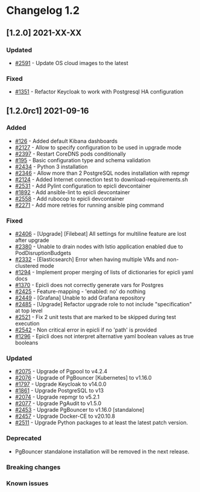 # Changelog 1.2

## [1.2.0] 2021-XX-XX

### Updated

- [#2591](https://github.com/epiphany-platform/epiphany/issues/2591) - Update OS cloud images to the latest

### Fixed

- [#1351](https://github.com/epiphany-platform/epiphany/issues/1351) - Refactor Keycloak to work with Postgresql HA configuration

## [1.2.0rc1] 2021-09-16

### Added

- [#126](https://github.com/epiphany-platform/epiphany/issues/126) - Added default Kibana dashboards
- [#2127](https://github.com/epiphany-platform/epiphany/issues/2127) - Allow to specify configuration to be used in upgrade mode
- [#2397](https://github.com/epiphany-platform/epiphany/issues/2397) - Restart CoreDNS pods conditionally
- [#195](https://github.com/epiphany-platform/epiphany/issues/195) - Basic configuration type and schema validation
- [#2434](https://github.com/epiphany-platform/epiphany/issues/2434) - Python 3 installation
- [#2346](https://github.com/epiphany-platform/epiphany/issues/2346) - Allow more than 2 PostgreSQL nodes installation with repmgr
- [#2124](https://github.com/epiphany-platform/epiphany/issues/2124) - Added Internet connection test to download-requirements.sh
- [#2531](https://github.com/epiphany-platform/epiphany/issues/2531) - Add Pylint configuration to epicli devcontainer
- [#1892](https://github.com/epiphany-platform/epiphany/issues/1892) - Add ansible-lint to epicli devcontainer
- [#2558](https://github.com/epiphany-platform/epiphany/issues/2558) - Add rubocop to epicli devcontainer
- [#2271](https://github.com/epiphany-platform/epiphany/issues/2271) - Add more retries for running ansible ping command

### Fixed

- [#2406](https://github.com/epiphany-platform/epiphany/issues/2406) - [Upgrade] [Filebeat] All settings for multiline feature are lost after upgrade
- [#2380](https://github.com/epiphany-platform/epiphany/issues/2380) - Unable to drain nodes with Istio application enabled due to PodDisruptionBudgets
- [#2332](https://github.com/epiphany-platform/epiphany/issues/2332) - [Elasticsearch] Error when having multiple VMs and non-clustered mode
- [#1294](https://github.com/epiphany-platform/epiphany/issues/1294) - Implement proper merging of lists of dictionaries for epicli yaml docs
- [#1370](https://github.com/epiphany-platform/epiphany/issues/1370) - Epicli does not correctly generate vars for Postgres
- [#2425](https://github.com/epiphany-platform/epiphany/issues/2425) - Feature-mapping - 'enabled: no' do nothing
- [#2449](https://github.com/epiphany-platform/epiphany/issues/2449) - [Grafana] Unable to add Grafana repository
- [#2485](https://github.com/epiphany-platform/epiphany/issues/2485) - [Upgrade] Refactor upgrade role to not include "specification" at top level
- [#2521](https://github.com/epiphany-platform/epiphany/issues/2521) - Fix 2 unit tests that are marked to be skipped during test execution
- [#2542](https://github.com/epiphany-platform/epiphany/issues/2542) - Non critical error in epicli if no 'path' is provided
- [#1296](https://github.com/epiphany-platform/epiphany/issues/1296) - Epicli does not interpret alternative yaml boolean values as true booleans

### Updated

- [#2075](https://github.com/epiphany-platform/epiphany/issues/2075) - Upgrade of Pgpool to v4.2.4
- [#2076](https://github.com/epiphany-platform/epiphany/issues/2076) - Upgrade of PgBouncer [Kubernetes] to v1.16.0
- [#1797](https://github.com/epiphany-platform/epiphany/issues/1797) - Upgrade Keycloak to v14.0.0
- [#1861](https://github.com/epiphany-platform/epiphany/issues/1861) - Upgrade PostgreSQL to v13
- [#2074](https://github.com/epiphany-platform/epiphany/issues/2074) - Upgrade repmgr to v5.2.1
- [#2077](https://github.com/epiphany-platform/epiphany/issues/2077) - Upgrade PgAudit to v1.5.0
- [#2453](https://github.com/epiphany-platform/epiphany/issues/2453) - Upgrade PgBouncer to v1.16.0 [standalone]
- [#2457](https://github.com/epiphany-platform/epiphany/issues/2457) - Upgrade Docker-CE to v20.10.8
- [#2511](https://github.com/epiphany-platform/epiphany/issues/2511) - Upgrade Python packages to at least the latest patch version.

### Deprecated

- PgBouncer standalone installation will be removed in the next release.


### Breaking changes

### Known issues
